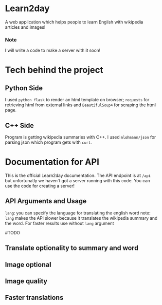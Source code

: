 # Learn2day
A web application which helps people to learn English with wikipedia articles and images!
### Note
I will write a code to make a server with it soon!
# Tech behind the project
## Python Side
I used  `python flask` to render an html template on browser;  `requests` for retrieving html from external links and  `BeautifulSoup4` for scraping the html page.
## C++ Side
Program is getting wikipedia summaries with C++. I used `nlohmann/json` for parsing json which program gets with `curl`.

# Documentation for API
This is the official Learn2day documentation. The API endpoint is at `/api` but unfortunatly we haven't got a server running with this code. You can use the code for creating a server! 
## API Arguments and Usage
`lang`: you can specify the language for translating the english word
note: `lang` makes the API slower because it translates the wikipedia summary and the word. For faster results use without `lang` argument

#TODO
## Translate optionality to summary and word
## Image optional
## Image quality
## Faster translations
